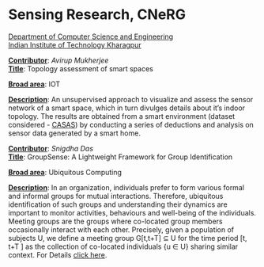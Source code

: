 # Sensing Research, CNeRG
[Department of Computer Science and Engineering](http://cse.iitkgp.ac.in/) <br>
[Indian Institute of Technology Kharagpur](http://www.iitkgp.ac.in/) <br>
<tr>

<b><u>Contributor</u></b>: <i>Avirup Mukherjee</i><br>
<b><u>Title</u></b>: Topology assessment of smart spaces<br>

<b><u>Broad area</u></b>: IOT<br>

<b><u>Description</u></b>: An unsupervised approach to visualize and assess the sensor network of a smart space, which in turn divulges details about it’s indoor topology. The results are obtained from a smart environment (dataset considered - <a href="http://casas.wsu.edu/datasets/">CASAS</a>) by conducting a series of deductions and analysis on sensor data generated by a smart home.<br>
<tr>


<b><u>Contributor</u></b>: <i>Snigdha Das</i><br>
<b><u>Title</u></b>: GroupSense: A Lightweight Framework for Group Identification<br>

<b><u>Broad area</u></b>: Ubiquitous Computing<br>

<b><u>Description</u></b>: In an organization, individuals prefer to form various formal and informal groups for mutual interactions. Therefore, ubiquitous identification of such groups and understanding their dynamics are important to monitor activities, behaviours and well-being of the individuals. Meeting groups are the groups where co-located group members occasionally interact with each other. Precisely, given a population of subjects U, we define a meeting group G[t,t+T] ⊆ U for the time period [t, t+T ] as the collection of co-located individuals {u ∈ U} sharing similar context. For Details <a href="https://skysnigdha.github.io/groupsense">click here</a>.<br>
<tr>